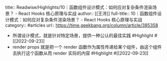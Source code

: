 title:: Readwise/Highlights/10｜函数组件设计模式：如何应对复杂条件渲染场景？ - React Hooks 核心原理与实战
author:: [[王沛]]
full-title:: 10｜函数组件设计模式：如何应对复杂条件渲染场景？ - React Hooks 核心原理与实战
category:: #articles
url:: https://time.geekbang.org/column/article/385358
- 所谓设计模式，就是针对特定场景，提供一种公认的最佳实践 #Highlight #[[2022-09-23]]
- render props 就是把一个 render 函数作为属性传递给某个组件，由这个组件去执行这个函数从而 render 实际的内容 #Highlight #[[2022-09-23]]